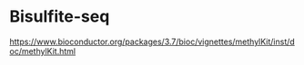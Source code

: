 # Bisulfite-seq

https://www.bioconductor.org/packages/3.7/bioc/vignettes/methylKit/inst/doc/methylKit.html
